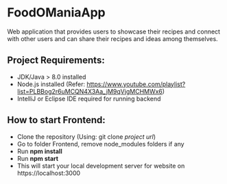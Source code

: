 # FoodOManiaApp
Web application that provides users to showcase their recipes and connect with other users and can share their recipes and ideas among themselves.

## Project Requirements:
* JDK/Java > 8.0 installed
* Node.js installed (Refer: https://www.youtube.com/playlist?list=PLBBog2r6uMCQN4X3Aa_jM9qVjgMCHMWx6)
* IntelliJ or Eclipse IDE required for running backend

## How to start Frontend:
* Clone the repository (Using: git clone *project url*)
* Go to folder Frontend, remove node_modules folders if any
* Run **npm install** 
* Run **npm start** 
* This will start your local development server for website on https://localhost:3000
